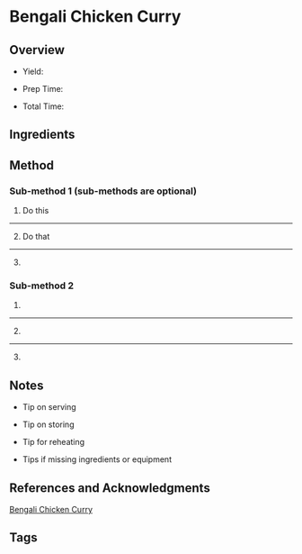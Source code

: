 # Bengali Chicken Curry

## Overview

- Yield:

- Prep Time:

- Total Time:

## Ingredients



## Method

### Sub-method 1 (sub-methods are optional)

1. Do this
---
2. Do that
---
3.

### Sub-method 2

1.
---
2.
---
3.

## Notes

- Tip on serving

- Tip on storing

- Tip for reheating

- Tips if missing ingredients or equipment

## References and Acknowledgments

[Bengali Chicken Curry](https://www.reddit.com/r/GifRecipes/comments/cmb4th/murgir_jhol_bengali_chicken_curry/)

## Tags


